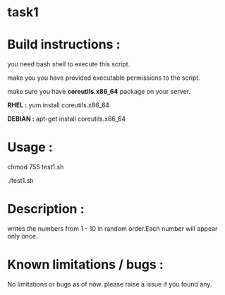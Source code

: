 # task1
# **Build instructions :**

you need bash shell to execute this script.

make you you have provided executable permissions to the script.

make sure you have **coreutils.x86_64** package on your server.

**RHEL :**
yum install coreutils.x86_64

**DEBIAN :**
apt-get install coreutils.x86_64

# **Usage :**

chmod 755 test1.sh

./test1.sh

# **Description :**

writes the numbers from 1 - 10 in random order.Each number will appear only once.

# **Known limitations / bugs :**

No limitations  or bugs as of now. please raise a issue if you found any.
